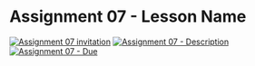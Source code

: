 # Assignment 07 - Lesson Name

[![Assignment 07 invitation](https://img.shields.io/badge/BISC195Bioinformatics-Repository-blue?style=for-the-badge&logo=open%20badges)](https://classroom.github.com/a/OrKQtjqa)
[![Assignment 07 - Description](https://img.shields.io/badge/BISC195Bioinformatics-Description-blue?style=for-the-badge&logo=open%20badges)](https://wellesley-bisc195.github.io/BISC195.jl/stable/Assignments/BISC195Bioinformatics.html)
[![Assignment 07 - Due](https://img.shields.io/badge/Due-7%2F14%2F2020-orange?style=for-the-badge&logo=open%20badges)](https://wellesley-bisc195.github.io/BISC195.jl/stable/Assignments/BISC195Bioinformatics.html)
